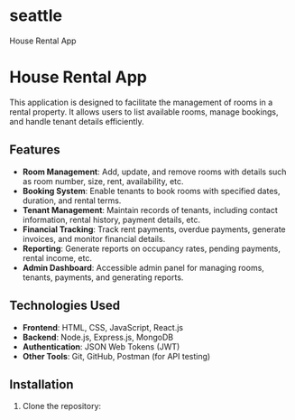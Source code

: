 # seattle
House Rental App

# House Rental App

This application is designed to facilitate the management of rooms in a rental property. It allows users to list available rooms, manage bookings, and handle tenant details efficiently.

## Features

- **Room Management**: Add, update, and remove rooms with details such as room number, size, rent, availability, etc.
- **Booking System**: Enable tenants to book rooms with specified dates, duration, and rental terms.
- **Tenant Management**: Maintain records of tenants, including contact information, rental history, payment details, etc.
- **Financial Tracking**: Track rent payments, overdue payments, generate invoices, and monitor financial details.
- **Reporting**: Generate reports on occupancy rates, pending payments, rental income, etc.
- **Admin Dashboard**: Accessible admin panel for managing rooms, tenants, payments, and generating reports.

## Technologies Used

- **Frontend**: HTML, CSS, JavaScript, React.js
- **Backend**: Node.js, Express.js, MongoDB
- **Authentication**: JSON Web Tokens (JWT)
- **Other Tools**: Git, GitHub, Postman (for API testing)

## Installation

1. Clone the repository:

   ```bash
   
